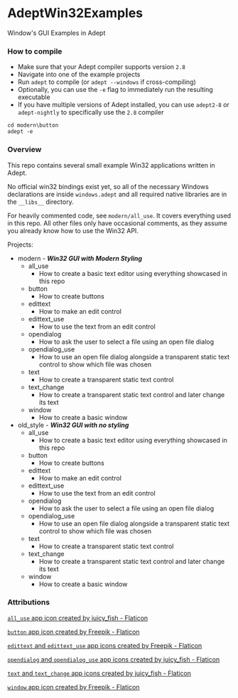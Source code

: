 # AdeptWin32Examples
Window's GUI Examples in Adept

### How to compile
- Make sure that your Adept compiler supports version `2.8`
- Navigate into one of the example projects
- Run `adept` to compile (or `adept --windows` if cross-compiling)
- Optionally, you can use the `-e` flag to immediately run the resulting executable
- If you have multiple versions of Adept installed, you can use `adept2-8` or `adept-nightly` to specifically use the `2.8` compiler

```
cd modern\button
adept -e
```

### Overview
This repo contains several small example Win32 applications written in Adept.

No official win32 bindings exist yet, so all of the necessary Windows declarations are inside `windows.adept` and all required native libraries are in the `__libs__` directory.

For heavily commented code, see `modern/all_use`. It covers everything used in this repo. All other files only have occasional comments, as they assume you already know how to use the Win32 API.

Projects:

- modern - ***Win32 GUI with Modern Styling***
  - all_use
      - How to create a basic text editor using everything showcased in this repo
  - button
      - How to create buttons
  - edittext
      - How to make an edit control
  - edittext_use
      - How to use the text from an edit control
  - opendialog
      - How to ask the user to select a file using an open file dialog
  - opendialog_use
      - How to use an open file dialog alongside a transparent static text control to show which file was chosen
  - text
      - How to create a transparent static text control
  - text_change
      - How to create a transparent static text control and later change its text
  - window
      - How to create a basic window
- old_style - ***Win32 GUI with no styling***
  - all_use
      - How to create a basic text editor using everything showcased in this repo
  - button
      - How to create buttons
  - edittext
      - How to make an edit control
  - edittext_use
      - How to use the text from an edit control
  - opendialog
      - How to ask the user to select a file using an open file dialog
  - opendialog_use
      - How to use an open file dialog alongside a transparent static text control to show which file was chosen
  - text
      - How to create a transparent static text control
  - text_change
      - How to create a transparent static text control and later change its text
  - window
      - How to create a basic window

### Attributions
[`all_use` app icon created by juicy_fish - Flaticon](https://www.flaticon.com/free-icons/text)

[`button` app icon created by Freepik - Flaticon](https://www.flaticon.com/free-icons/finger)

[`edittext` and `edittext_use` app icons created by Freepik - Flaticon](https://www.flaticon.com/free-icons/edit)

[`opendialog` and `opendialog_use` app icons created by juicy_fish - Flaticon](https://www.flaticon.com/free-icons/folder)

[`text` and `text_change` app icons created by juicy_fish - Flaticon](https://www.flaticon.com/free-icons/font)

[`window` app icon created by Freepik - Flaticon](https://www.flaticon.com/free-icons/browser)
